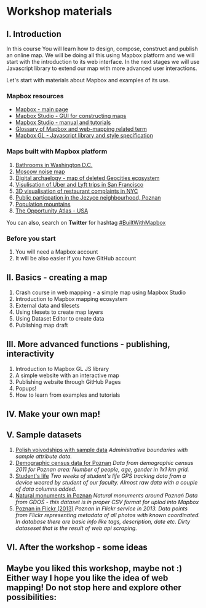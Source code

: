 # Workshop materials
## I. Introduction

In this course You will learn how to design, compose, construct and publish an online map. We will be doing all this using Mapbox platform and we will start with the introduction to its web interface. In the next stages we will use Javascript library to extend our map with more advanced user interactions.

Let's start with materials about Mapbox and examples of its use.

### Mapbox resources


- [Mapbox - main page](https://www.mapbox.com/)
- [Mapbox Studio - GUI for constructing maps](https://www.mapbox.com/studio/)
- [Mapbox Studio - manual and tutorials](https://www.mapbox.com/help/studio-manual/)
- [Glossary of Mapbox and web-mapping related term](https://www.mapbox.com/mapbox-gl-js/api/)
- [Mapbox GL - Javascript library and style specification](https://www.mapbox.com/mapbox-gl-js/api/)


### Maps built with Mapbox platform


1. [Bathrooms in Washington D.C.](https://www.michaelandson.com/dc-metro-bathroom-map/)
2. [Moscow noise map](https://urbica.github.io/noisemap/)
3. [Digital archaelogy - map of deleted Geocities ecosystem](http://www.deletedcity.net/)
4. [Visulisation of Uber and Lyft trips in San Francisco](http://tncstoday.sfcta.org/)
5. [3D visualisation of restaurant complaints in NYC](https://labs.mapbox.com/bites/00304/)
6. [Public particpation in the Jezyce neighbourhood, Poznan](http://jezyce.geoprezentacja.pl/)
7. [Population mountains](https://pudding.cool/2018/12/3d-cities-story/)
8. [The Opportunity Atlas - USA](https://www.opportunityatlas.org/)

You can also, search on **Twitter** for hashtag [#BuiltWithMapbox](https://twitter.com/hashtag/BuiltWithMapbox?src=hash)

### Before you start

1. You will need a Mapbox account
2. It will be also easier if you have GitHub account


## II. Basics - creating a map

1. Crash course in web mapping - a simple map using Mapbox Studio
2. Introduction to Mapbox mapping ecosystem
3. External data and tilesets
4. Using tilesets to create map layers
5. Using Dataset Editor to create data
6. Publishing map draft

## III. More advanced functions - publishing, interactivity

1. Introduction to Mapbox GL JS library
2. A simple website with an interactive map
3. Publishing website through GitHub Pages
4. Popups!
5. How to learn from examples and tutorials

## IV. Make your own map!

## V. Sample datasets

1. [Polish voivodships with sample data](data/poland_voivodships.geojson)
_Administrative boundaries with sample attribute data._
2. [Demographic census data for Poznan](data/demography_poznan.geojson)
_Data from demographic census 2011 for Poznan area: Number of people, age, gender in 1x1 km grid._
3. [Student's life](data/student_traces.geojson)
_Two weeks of student's life GPS tracking data from a device weared by student of our faculty. Almost raw data with a couple of data columns added._
4. [Natural monuments in Poznan](data/national_monuments.csv)
_Natural monuments around Poznań Data from GDOŚ - this dataset is in proper CSV format for uplod into Mapbox_
5. [Poznan in Flickr (2013)](data/flickr_data.geojson)
_Poznan in Flickr service in 2013. Data points from Flickr representing metadata of all photos with known coordinated. In database there are basic info like tags, description, date etc. Dirty dataseset that is the result of web api scraping._

## VI. After the workshop - some ideas

Maybe you liked this workshop, maybe not :) Either way I hope you like the idea of web mapping! Do not stop here and explore other possibilities:
- 

